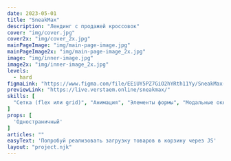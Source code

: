 ```yaml
---
date: 2023-05-01
title: "SneakMax"
description: "Лендинг с продажей кроссовок"
cover: "img/cover.jpg"
cover2x: "img/cover_2x.jpg"
mainPageImage: "img/main-page-image.jpg"
mainPageImage2x: "img/main-page-image_2x.jpg"
image: "img/inner-image.jpg"
image2x: "img/inner-image_2x.jpg"
levels:
  - hard
figmaLink: "https://www.figma.com/file/EEiUY5PZ7GiO2hYRth11Yy/SneakMax-YouTube?node-id=43-389&t=xDGksjKDuCrg31rb-0"
previewLink: "https://live.verstaem.online/sneakmax/"
skills: [
  "Сетка (flex или grid)", "Анимация", "Элементы формы", "Модальные окна"
]
props: [
  'Одностраничный'
]
articles: ""
easyText: 'Попробуй реализовать загрузку товаров в корзину через JS'
layout: "project.njk"
---
```

